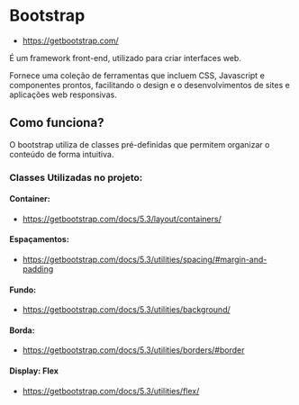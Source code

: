 # Bootstrap
- https://getbootstrap.com/

É um framework front-end, utilizado para criar interfaces web.

Fornece uma coleção de ferramentas que incluem CSS, Javascript e componentes prontos, facilitando o design e o desenvolvimentos de sites e aplicações web responsivas.

## Como funciona?
O bootstrap utiliza de classes pré-definidas que permitem organizar o conteúdo de forma intuitiva.

### Classes Utilizadas no projeto:

#### Container:
- https://getbootstrap.com/docs/5.3/layout/containers/

#### Espaçamentos:
- https://getbootstrap.com/docs/5.3/utilities/spacing/#margin-and-padding

#### Fundo:
- https://getbootstrap.com/docs/5.3/utilities/background/

#### Borda:
- https://getbootstrap.com/docs/5.3/utilities/borders/#border

#### Display: Flex
- https://getbootstrap.com/docs/5.3/utilities/flex/